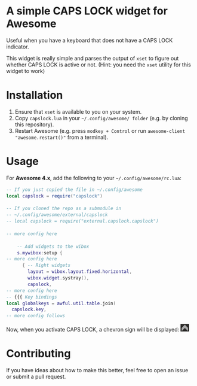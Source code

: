 # A simple CAPS LOCK widget for Awesome

Useful when you have a keyboard that does not have a CAPS LOCK indicator.

This widget is really simple and parses the output of `xset` to figure out
whether CAPS LOCK is active or not. (Hint: you need the `xset` utility for this
widget to work)

# Installation

1. Ensure that `xset` is available to you on your system.
2. Copy `capslock.lua` in your `~/.config/awesome/ folder` (e.g. by cloning this
   repository).
3. Restart Awesome (e.g. press `modkey + Control` or run `awesome-client
   "awesome.restart()"` from a terminal).

# Usage

For **Awesome 4.x**, add the following to your `~/.config/awesome/rc.lua`:

``` lua
-- If you just copied the file in ~/.config/awesome
local capslock = require("capslock")

-- If you cloned the repo as a submodule in
-- ~/.config/awesome/external/capslock
-- local capslock = require("external.capslock.capslock")

-- more config here

    -- Add widgets to the wibox
    s.mywibox:setup {
-- more config here
      { -- Right widgets
        layout = wibox.layout.fixed.horizontal,
        wibox.widget.systray(),
        capslock,
-- more config here
-- {{{ Key bindings
local globalkeys = awful.util.table.join(
  capslock.key,
-- more config follows
```

Now, when you activate CAPS LOCK, a chevron sign will be
displayed: ![capslock screenshot](/screenshots/capslock_widget.png?raw=true)

# Contributing

If you have ideas about how to make this better, feel free to open an issue or
submit a pull request.
